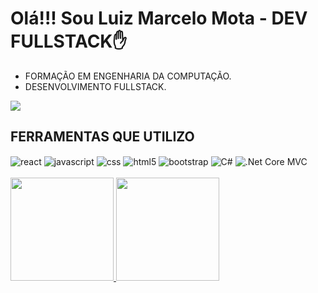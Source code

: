 # Olá!!! Sou Luiz Marcelo Mota - DEV FULLSTACK✋

-  FORMAÇÃO EM ENGENHARIA DA COMPUTAÇÃO.
-  DESENVOLVIMENTO FULLSTACK.
<div align = "left">
  <a href="https://www.linkedin.com/in/luizmarcelomota/" target="_blank"><img src="https://img.shields.io/badge/-LinkedIn-%230077B5?style=for-the-badge&logo=linkedin&logoColor=white" target="_blank"></a> 
</div>

## FERRAMENTAS QUE UTILIZO
<div stype="display inline_block">
 <img align="center" alt="react" src="https://img.shields.io/badge/React-20232A?style=for-the-badge&logo=react&logoColor=61DAFB"/>
 <img align="center" alt="javascript" src="https://img.shields.io/badge/JavaScript-F7DF1E?style=for-the-badge&logo=javascript&logoColor=black"/>
 <img align="center" alt="css" src="https://img.shields.io/badge/CSS-239120?&style=for-the-badge&logo=css3&logoColor=white"/>
 <img align="center" alt="html5" src="https://img.shields.io/badge/HTML5-E34F26?style=for-the-badge&logo=html5&logoColor=white"/>
  <img align="center" alt="bootstrap" src="https://img.shields.io/badge/Bootstrap-563D7C?style=for-the-badge&logo=bootstrap&logoColor=white"/>
  <img align="center" alt="C#" src="https://img.shields.io/badge/C%23-239120?style=for-the-badge&logo=c-sharp&logoColor=white"/>
  <img align="center" alt=".Net Core MVC" src="https://img.shields.io/badge/.NET-5C2D91?style=for-the-badge&logo=.net&logoColor=white"/>
</div>



<br>
<div align = "left">
  <a href="https://github.com/luizmarcelolm">
  <img height="165em" src="https://github-readme-stats.vercel.app/api?username=luizmarcelolm&show_icons=true&theme=nightowl&include_all_commits=true&count_private=true"/>
  <img height="165em" src="https://github-readme-stats.vercel.app/api/top-langs/?username=luizmarcelolm&layout=compact&langs_count=168&theme=nightowl"/>
</div>


  

